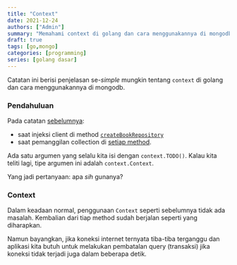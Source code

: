 ```yaml
---
title: "Context"
date: 2021-12-24
authors: ["Admin"]
summary: "Memahami context di golang dan cara menggunakannya di mongodb"
draft: true
tags: [go,mongo]
categories: [programming]
series: [golang dasar]
---
```


Catatan ini berisi penjelasan se-*simple* mungkin tentang `context` di golang dan cara menggunakannya di mongodb.

### Pendahuluan

Pada catatan [sebelumnya](/posts/repository): 
- saat injeksi client di method [`createBookRepository`](https://github.com/fastrodev/praktikum-repository/blob/2c985f11a3aa23d807b9693206f741dbfe3bb8aa/main.go#L20)
- saat pemanggilan collection di [setiap method](https://github.com/fastrodev/praktikum-repository/blob/2c985f11a3aa23d807b9693206f741dbfe3bb8aa/main.go#L33).

Ada satu argumen yang selalu kita isi dengan `context.TODO()`. Kalau kita teliti lagi, tipe argumen ini adalah `context.Context`.

Yang jadi pertanyaan: apa *sih* gunanya?

### Context

Dalam keadaan normal, penggunaan `Context` seperti sebelumnya tidak ada masalah. Kembalian dari tiap method sudah berjalan seperti yang diharapkan. 

Namun bayangkan, jika koneksi internet ternyata tiba-tiba terganggu dan aplikasi kita butuh untuk melakukan pembatalan query (transaksi) jika koneksi tidak terjadi juga dalam beberapa detik.